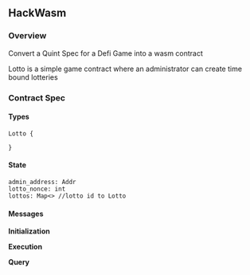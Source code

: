## HackWasm

### Overview
Convert a Quint Spec for a Defi Game into a wasm contract

Lotto is a simple game contract where an administrator can create time bound lotteries 

### Contract Spec

#### Types
```
Lotto {
    
}
```

#### State
```
admin_address: Addr
lotto_nonce: int
lottos: Map<> //lotto id to Lotto
```

#### Messages

**Initialization**

**Execution**

**Query**